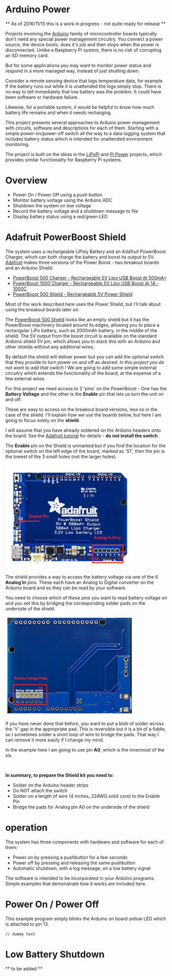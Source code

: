 # Arduino Power

** As of 2016/11/15 this is a work in progress - not quite ready for release **

Projects involving the [Arduino](https://www.arduino.cc) family of microcontroller boards typically don't
need any special power management circuitry. You connect a power source, the device boots,
does it's job and then stops when the power is disconnected. Unlike a Raspberry Pi system, there is
no risk of corrupting an SD memory card.

But for some applications you may want to monitor power status and respond in a more managed way, instead of just shutting down.


Consider a remote sensing device that logs temperature data, for example. If the battery runs out
while it is unattended the logs simply stop. There is no way to tell immediately that low
battery was the problem. It could have been software or hardware failure.

Likewise, for a portable system, it would be helpful to know how much battery life remains and when it needs
recharging.


This project presents several approaches to Arduino power management with circuits, software and descriptions for
each of them. Starting with a simple power-on/power-off switch all the way to a data logging system that includes battery status
which is intended for unattended environment monitoring.



The project is built on the ideas in the [LiPoPi](https://github.com/NeonHorizon/lipopi) and [Pi Power](https://github.com/craic/pi_power)
projects, which provides similar functionality for Raspberry Pi systems.

# Overview

- Power On / Power Off using a push button
- Monitor battery voltage using the Arduino ADC
- Shutdown the system on low voltage
- Record the battery voltage and a shutdown message to file
- Display battery status using a red/green LED

# Adafruit PowerBoost Shield

The system uses a rechargeable LiPoly Battery and an Adafruit PowerBoost Charger, which can both charge the battery and boost its output to 5V.
[Adafruit](https://www.adafruit.com) makes three versions of the Power Boost - two breakout boards and an Arduino Shield:
- [PowerBoost 500 Charger - Rechargeable 5V Lipo USB Boost @ 500mA+](https://www.adafruit.com/products/1944)
- [PowerBoost 1000 Charger - Rechargeable 5V Lipo USB Boost @ 1A - 1000C](https://www.adafruit.com/products/2465)
- [PowerBoost 500 Shield - Rechargeable 5V Power Shield](https://www.adafruit.com/products/2078)

Most of the work described here uses the Power Shield, but I'll talk about using the breakout boards later on.

The [PowerBoost 500 Shield](https://www.adafruit.com/products/2078) looks like an empty shield but it has the PowerBoost machinery
located around its edges, allowing you to place a rectangular LiPo battery, such as 2000mAh battery, in the middle of the shield.
The 5V output from the boost circuit is available on the standard Arduino shield 5V pin, which allows you to stack this with an Arduino and
other shields without any additional wires.

By default the shield will deliver power but you can add the optional switch that they provide to turn power on and off as desired. *In this
project you do not want to add that switch !* We are going to add some simple external circuitry which extends the
functionality of the board, at the expense of a few external wires.

For this project we need access to 2 'pins' on the PowerBoost - One has the **Battery Voltage** and the other is the **Enable** pin that lets us turn
the unit on and off.

These are easy to access on the breakout board versions, less so in the case of the shield. I'll
explain how we use the boards below, but here I am going to focus solely on the **shield**.

I will assume that you have already soldered
on the Arduino headers onto the board. See the [Adafruit tutorial](https://learn.adafruit.com/adafruit-powerboost-500-shield-rechargeable-battery-pack)
for details - **do not install the switch**.


The **Enable** pin on the Shield is unmarked but if you find the location for the optional switch on the left edge of the board,
marked as 'S1', then the pin is the lowest of the 3 *small* holes (not the larger holes).

![PowerBoost Shield Enable Pin](/images/powerboost_shield_enable_pin.png)


The shield provides a way to access the battery voltage via one of the 6 **Analog In** pins. These each have
an Analog to Digital converter on the Arduino board and so they can be read by your software.

You need to choose which of these pins you want to read battery voltage on and you set this by
bridging the corresponding solder pads on the underside of the shield.

![PowerBoost Shield Voltage Pads](/images/powerboost_shield_voltage_pin.png)

If you have never done that before, you want to put a blob of solder across the 'V' gap in the appropriate pad.
This is reversible but it is a bit of a fiddle, so I sometimes solder a short loop of wire to bridge the
pads. That way I can remove it more easily if I change my mind.

In the example here I am going to use pin **A0**, which is the innermost of the six.

&nbsp;

**In summary, to prepare the Shield kit you need to:**

- Solder on the Arduino header strips
- Do NOT attach the switch
- Solder on a length of wire (4 inches, 22AWG solid core) to the Enable Pin
- Bridge the pads for Analog pin A0 on the underside of the shield








# operation

The system has three components with hardware and software for each of them:

- Power on by pressing a pushbutton for a few seconds
- Power off by pressing and releasing the same pushbutton
- Automatic shutdown, with a log message, on a low battery signal


The software is intended to be incorporated in your Arduino programs. Simple examples that demonstrate
how it works are included here.


# Power On / Power Off


This example program simply blinks the Arduino on board yellow LED which is attached to pin 13.




```arduino
// dummy text

```





# Low Battery Shutdown

** to be added **



